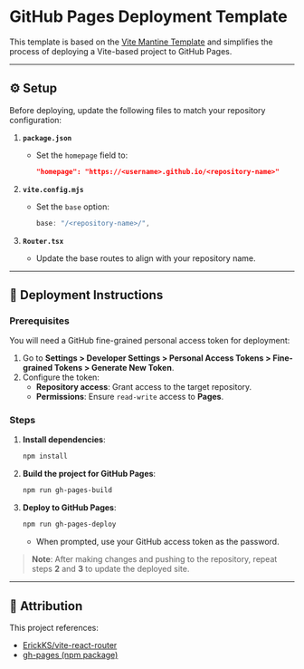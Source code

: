# GitHub Pages Deployment Template  

This template is based on the [Vite Mantine Template](https://github.com/mantinedev/vite-template) and simplifies the process of deploying a Vite-based project to GitHub Pages.

---

## ⚙️ Setup  

Before deploying, update the following files to match your repository configuration:  

1. **`package.json`**  
   - Set the `homepage` field to:  
     ```json
     "homepage": "https://<username>.github.io/<repository-name>"
     ```

2. **`vite.config.mjs`**  
   - Set the `base` option:  
     ```javascript
     base: "/<repository-name>/",
     ```

3. **`Router.tsx`**  
   - Update the base routes to align with your repository name.  

---

## 🚀 Deployment Instructions  

### Prerequisites  
You will need a GitHub fine-grained personal access token for deployment:  
1. Go to **Settings > Developer Settings > Personal Access Tokens > Fine-grained Tokens > Generate New Token**.  
2. Configure the token:  
   - **Repository access**: Grant access to the target repository.  
   - **Permissions**: Ensure `read-write` access to **Pages**.  

### Steps  
1. **Install dependencies**:  
   ```bash
   npm install
   ```

2. **Build the project for GitHub Pages**:
   ```bash
   npm run gh-pages-build
   ```

3. **Deploy to GitHub Pages**:
   ```bash
   npm run gh-pages-deploy
   ```  
    - When prompted, use your GitHub access token as the password.

> **Note**: After making changes and pushing to the repository, repeat steps **2** and **3** to update the deployed site.

---

## 📝 Attribution

This project references:
- [ErickKS/vite-react-router](https://github.com/ErickKS/vite-react-router)
- [gh-pages (npm package)](https://www.npmjs.com/package/gh-pages)